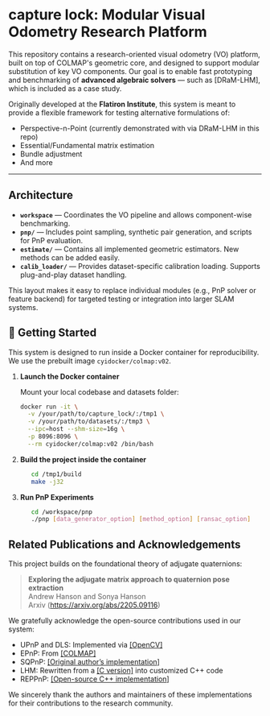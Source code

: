 # capture lock: Modular Visual Odometry Research Platform

This repository contains a research-oriented visual odometry (VO) platform, built on top of COLMAP's geometric core, and designed to support modular substitution of key VO components. Our goal is to enable fast prototyping and benchmarking of **advanced algebraic solvers** — such as [DRaM-LHM], which is included as a case study.

Originally developed at the **Flatiron Institute**, this system is meant to provide a flexible framework for testing alternative formulations of:
- Perspective-n-Point (currently demonstrated with via DRaM-LHM in this repo)
- Essential/Fundamental matrix estimation
- Bundle adjustment
- And more

---

## Architecture
- **`workspace`** — Coordinates the VO pipeline and allows component-wise benchmarking.
- **`pnp/`** — Includes point sampling, synthetic pair generation, and scripts for PnP evaluation.
- **`estimate/`** — Contains all implemented geometric estimators. New methods can be added easily.
- **`calib_loader/`** — Provides dataset-specific calibration loading. Supports plug-and-play dataset handling.

This layout makes it easy to replace individual modules (e.g., PnP solver or feature backend) for targeted testing or integration into larger SLAM systems.

## 🚀 Getting Started

This system is designed to run inside a Docker container for reproducibility. We use the prebuilt image `cyidocker/colmap:v02`.

1. **Launch the Docker container**

   Mount your local codebase and datasets folder:
   
   ```bash
   docker run -it \
     -v /your/path/to/capture_lock/:/tmp1 \
     -v /your/path/to/datasets/:/tmp3 \
     --ipc=host --shm-size=16g \
     -p 8096:8096 \
     --rm cyidocker/colmap:v02 /bin/bash
   ```
2. **Build the project inside the container**
   ```bash
      cd /tmp1/build
      make -j32
   ```

3. **Run PnP Experiments**
   ```bash
      cd /workspace/pnp
      ./pnp [data_generator_option] [method_option] [ransac_option]
   ```
## **Related Publications and Acknowledgements**
This project builds on the foundational theory of adjugate quaternions:
> **Exploring the adjugate matrix approach to quaternion pose extraction**  
> Andrew Hanson and Sonya Hanson  
> Arxiv (https://arxiv.org/abs/2205.09116)

We gratefully acknowledge the open-source contributions used in our system:
- UPnP and DLS: Implemented via [[OpenCV]](https://github.com/opencv/opencv/tree/4.x/modules/calib3d/src)
- EPnP: From [[COLMAP]](https://github.com/colmap/colmap/blob/main/src/colmap/estimators/absolute_pose.cc)
- SQPnP: [[Original author’s implementation]](https://github.com/terzakig/sqpnp.git)
- LHM: Rewritten from a [[C version]](https://github.com/imbinwang/posest.git) into customized C++ code
- REPPnP: [[Open-source C++ implementation]](https://github.com/pascalenderli/REPPnP.git)

We sincerely thank the authors and maintainers of these implementations for their contributions to the research community.











